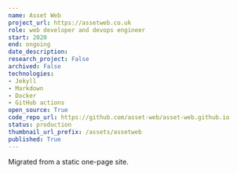 ```yaml
---
name: Asset Web
project_url: https://assetweb.co.uk
role: web developer and devops engineer
start: 2020
end: ongoing
date_description: 
research_project: False
archived: False
technologies: 
- Jekyll
- Markdown
- Docker
- GitHub actions
open_source: True
code_repo_url: https://github.com/asset-web/asset-web.github.io
status: production
thumbnail_url_prefix: /assets/assetweb
published: True
---
```

Migrated from a static one-page site.

